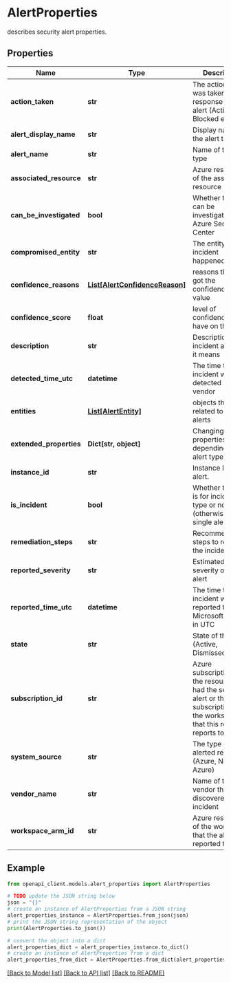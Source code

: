 # AlertProperties

describes security alert properties.

## Properties

Name | Type | Description | Notes
------------ | ------------- | ------------- | -------------
**action_taken** | **str** | The action that was taken as a response to the alert (Active, Blocked etc.) | [optional] [readonly] 
**alert_display_name** | **str** | Display name of the alert type | [optional] [readonly] 
**alert_name** | **str** | Name of the alert type | [optional] [readonly] 
**associated_resource** | **str** | Azure resource ID of the associated resource | [optional] [readonly] 
**can_be_investigated** | **bool** | Whether this alert can be investigated with Azure Security Center | [optional] [readonly] 
**compromised_entity** | **str** | The entity that the incident happened on | [optional] [readonly] 
**confidence_reasons** | [**List[AlertConfidenceReason]**](AlertConfidenceReason.md) | reasons the alert got the confidenceScore value | [optional] 
**confidence_score** | **float** | level of confidence we have on the alert | [optional] [readonly] 
**description** | **str** | Description of the incident and what it means | [optional] [readonly] 
**detected_time_utc** | **datetime** | The time the incident was detected by the vendor | [optional] [readonly] 
**entities** | [**List[AlertEntity]**](AlertEntity.md) | objects that are related to this alerts | [optional] 
**extended_properties** | **Dict[str, object]** | Changing set of properties depending on the alert type. | [optional] 
**instance_id** | **str** | Instance ID of the alert. | [optional] [readonly] 
**is_incident** | **bool** | Whether this alert is for incident type or not (otherwise - single alert) | [optional] [readonly] 
**remediation_steps** | **str** | Recommended steps to reradiate the incident | [optional] [readonly] 
**reported_severity** | **str** | Estimated severity of this alert | [optional] [readonly] 
**reported_time_utc** | **datetime** | The time the incident was reported to Microsoft.Security in UTC | [optional] [readonly] 
**state** | **str** | State of the alert (Active, Dismissed etc.) | [optional] [readonly] 
**subscription_id** | **str** | Azure subscription ID of the resource that had the security alert or the subscription ID of the workspace that this resource reports to | [optional] [readonly] 
**system_source** | **str** | The type of the alerted resource (Azure, Non-Azure) | [optional] [readonly] 
**vendor_name** | **str** | Name of the vendor that discovered the incident | [optional] [readonly] 
**workspace_arm_id** | **str** | Azure resource ID of the workspace that the alert was reported to. | [optional] [readonly] 

## Example

```python
from openapi_client.models.alert_properties import AlertProperties

# TODO update the JSON string below
json = "{}"
# create an instance of AlertProperties from a JSON string
alert_properties_instance = AlertProperties.from_json(json)
# print the JSON string representation of the object
print(AlertProperties.to_json())

# convert the object into a dict
alert_properties_dict = alert_properties_instance.to_dict()
# create an instance of AlertProperties from a dict
alert_properties_from_dict = AlertProperties.from_dict(alert_properties_dict)
```
[[Back to Model list]](../README.md#documentation-for-models) [[Back to API list]](../README.md#documentation-for-api-endpoints) [[Back to README]](../README.md)



